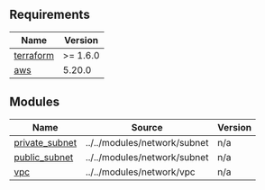<!-- BEGIN_TF_DOCS -->
## Requirements

| Name | Version |
|------|---------|
| <a name="requirement_terraform"></a> [terraform](#requirement\_terraform) | >= 1.6.0 |
| <a name="requirement_aws"></a> [aws](#requirement\_aws) | 5.20.0 |

## Modules

| Name | Source | Version |
|------|--------|---------|
| <a name="module_private_subnet"></a> [private\_subnet](#module\_private\_subnet) | ../../modules/network/subnet | n/a |
| <a name="module_public_subnet"></a> [public\_subnet](#module\_public\_subnet) | ../../modules/network/subnet | n/a |
| <a name="module_vpc"></a> [vpc](#module\_vpc) | ../../modules/network/vpc | n/a |
<!-- END_TF_DOCS -->
